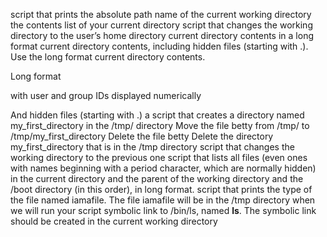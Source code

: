 script that prints the absolute path name of the current working directory
the contents list of your current directory 
script that changes the working directory to the user’s home directory
current directory contents in a long format
current directory contents, including hidden files (starting with .). Use the long format
current directory contents.



Long format

with user and group IDs displayed numerically

And hidden files (starting with .)
a script that creates a directory named my_first_directory in the /tmp/ directory
Move the file betty from /tmp/ to /tmp/my_first_directory
Delete the file betty
Delete the directory my_first_directory that is in the /tmp directory
script that changes the working directory to the previous one 
script that lists all files (even ones with names beginning with a period character, which are normally hidden) in the current directory and the parent of the working directory and the /boot directory (in this order), in long format.
script that prints the type of the file named iamafile. The file iamafile will be in the /tmp directory when we will run your script
symbolic link to /bin/ls, named __ls__. The symbolic link should be created in the current working directory
